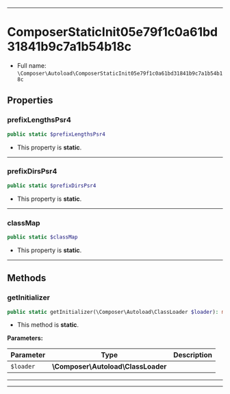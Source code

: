 ***

# ComposerStaticInit05e79f1c0a61bd31841b9c7a1b54b18c





* Full name: `\Composer\Autoload\ComposerStaticInit05e79f1c0a61bd31841b9c7a1b54b18c`



## Properties


### prefixLengthsPsr4



```php
public static $prefixLengthsPsr4
```



* This property is **static**.


***

### prefixDirsPsr4



```php
public static $prefixDirsPsr4
```



* This property is **static**.


***

### classMap



```php
public static $classMap
```



* This property is **static**.


***

## Methods


### getInitializer



```php
public static getInitializer(\Composer\Autoload\ClassLoader $loader): mixed
```



* This method is **static**.




**Parameters:**

| Parameter | Type | Description |
|-----------|------|-------------|
| `$loader` | **\Composer\Autoload\ClassLoader** |  |




***


***

